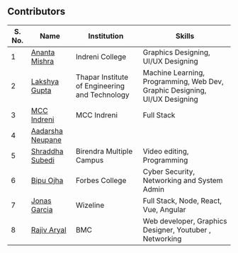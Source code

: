 ## Contributors

| S. No. | Name                                                           | Institution                                                         | Skills                                                             |
| ------- | -------------------------------------------------------------- | ------------------------------------------------------------------- | ------------------------------------------------------------------ |
| 1       | [Ananta Mishra](https://github.com/anantamishra)            | Indreni College                                        | Graphics Designing, UI/UX Designing                                  |
| 2       | [Lakshya Gupta](https://github.com/lakkshh)            | Thapar Institute of Engineering and Technology                                        | Machine Learning, Programming, Web Dev, Graphic Designing, UI/UX Designing  
| 3 | [MCC Indreni](https://github.com/mccindreni) | MCC Indreni | Full Stack
| 4 | [Aadarsha Neupane](https://github.com/aadarshaneupane) |
| 5 | [Shraddha Subedi](https://github.com/subedisdha7)  | Birendra Multiple Campus         | Video editing, Programming                                                  
| 6 | [Bipu Ojha](https://github.com/Bipuojha1) | Forbes College  | Cyber Security, Networking and System Admin |
| 7 | [Jonas Garcia](https://github.com/jonasaky) | Wizeline | Full Stack, Node, React, Vue, Angular |
| 8 | [Rajiv Aryal](https://github.com/Aryal-rajiv) | BMC | Web developer, Graphics Designer, Youtuber , Networking |
